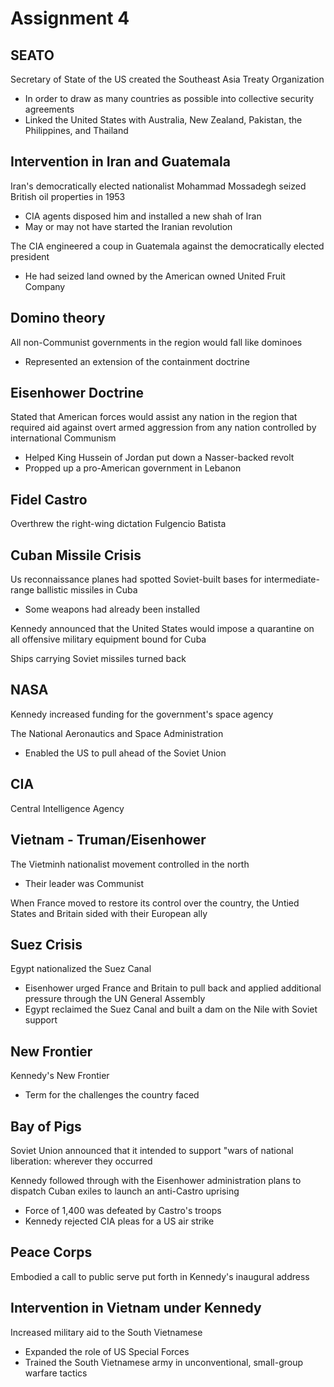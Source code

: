 # Assignment 4

## SEATO

Secretary of State of the US created the Southeast Asia Treaty Organization
- In order to draw as many countries as possible into collective security
  agreements
- Linked the United States with Australia, New Zealand, Pakistan, the
  Philippines, and Thailand

## Intervention in Iran and Guatemala

Iran's democratically elected nationalist Mohammad Mossadegh seized British oil
properties in 1953
- CIA agents disposed him and installed a new shah of Iran
- May or may not have started the Iranian revolution

The CIA engineered a coup in Guatemala against the democratically elected
president
- He had seized land owned by the American owned United Fruit Company

## Domino theory

All non-Communist governments in the region would fall like dominoes
- Represented an extension of the containment doctrine

## Eisenhower Doctrine

Stated that American forces would assist any nation in the region that required
aid against overt armed aggression from any nation controlled by international
Communism
- Helped King Hussein of Jordan put down a Nasser-backed revolt
- Propped up a pro-American government in Lebanon

## Fidel Castro

Overthrew the right-wing dictation Fulgencio Batista

## Cuban Missile Crisis

Us reconnaissance planes had spotted Soviet-built bases for intermediate-range
ballistic missiles in Cuba
- Some weapons had already been installed

Kennedy announced that the United States would impose a quarantine on all
offensive military equipment bound for Cuba

Ships carrying Soviet missiles turned back

## NASA

Kennedy increased funding for the government's space agency

The National Aeronautics and Space Administration
- Enabled the US to pull ahead of the Soviet Union

## CIA

Central Intelligence Agency

## Vietnam  - Truman/Eisenhower

The Vietminh nationalist movement controlled in the north
- Their leader was Communist

When France moved to restore its control over the country, the Untied States
and Britain sided with their European ally

## Suez Crisis

Egypt nationalized the Suez Canal
- Eisenhower urged France and Britain to pull back and applied additional
  pressure through the UN General Assembly
- Egypt reclaimed the Suez Canal and built a dam on the Nile with Soviet
  support

## New Frontier

Kennedy's New Frontier
- Term for the challenges the country faced

## Bay of Pigs

Soviet Union announced that it intended to support "wars of national
liberation: wherever they occurred

Kennedy followed through with the Eisenhower administration plans to dispatch
Cuban exiles to launch an anti-Castro uprising
- Force of 1,400 was defeated by Castro's troops
- Kennedy rejected CIA pleas for a US air strike

## Peace Corps

Embodied a call to public serve put forth in Kennedy's inaugural address

## Intervention in Vietnam under Kennedy

Increased military aid to the South Vietnamese
- Expanded the role of US Special Forces
- Trained the South Vietnamese army in unconventional, small-group warfare
  tactics


